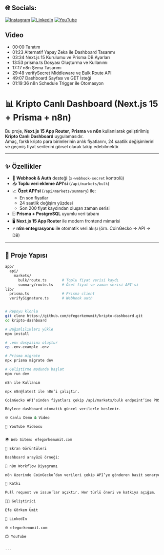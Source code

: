 
## 🌐 Socials:
[![Instagram](https://img.shields.io/badge/Instagram-%23E4405F.svg?logo=Instagram&logoColor=white)](https://instagram.com/efegorkemumit) [![LinkedIn](https://img.shields.io/badge/LinkedIn-%230077B5.svg?logo=linkedin&logoColor=white)](https://www.linkedin.com/in/efe-g%C3%B6rkem-%C3%BCmit-a084009b/) [![YouTube](https://img.shields.io/badge/YouTube-%23FF0000.svg?logo=YouTube&logoColor=white)](https://youtube.com/@@EfeGorkemUmit) 


## Video
- 00:00 Tanıtım
- 01:23 Alternatif Yapay Zeka ile Dashboard Tasarımı 
- 03:34 Next.js 15 Kurulumu ve Prisma DB Ayarları 
- 13:53 prisma.ts Dosyası Oluşturma ve Kullanımı
- 17:17 n8n Şema Tasarımı 
- 29:48 verifySecret Middleware ve Bulk Route API
- 49:07 Dashboard Sayfası ve GET İsteği
- 01:19:36 n8n Schedule Trigger ile Otomasyon


# 📊 Kripto Canlı Dashboard (Next.js 15 + Prisma + n8n)

Bu proje, **Next.js 15 App Router**, **Prisma** ve **n8n** kullanılarak geliştirilmiş **Kripto Canlı Dashboard** uygulamasıdır.  
Amaç, farklı kripto para birimlerinin anlık fiyatlarını, 24 saatlik değişimlerini ve geçmiş fiyat serilerini görsel olarak takip edebilmektir.  

---

## ✨ Özellikler

- 🔐 **Webhook & Auth** desteği (`x-webhook-secret` kontrolü)  
- 📥 **Toplu veri ekleme API'si** (`/api/markets/bulk`)  
- 📈 **Özet API'si** (`/api/markets/summary`) ile:
  - En son fiyatlar
  - 24 saatlik değişim yüzdesi
  - Son 200 fiyat kaydından oluşan zaman serisi  
- 🗄️ **Prisma + PostgreSQL** uyumlu veri tabanı  
- 🖥️ **Next.js 15 App Router** ile modern frontend mimarisi  
- ⚡ **n8n entegrasyonu** ile otomatik veri akışı (örn. CoinGecko → API → DB)  

---

## 📂 Proje Yapısı

```bash
app/
  api/
    markets/
      bulk/route.ts       # Toplu fiyat verisi kaydı
      summary/route.ts    # Özet fiyat ve zaman serisi API'si
lib/
  prisma.ts               # Prisma client
  verifySignature.ts      # Webhook auth


# Repoyu klonla
git clone https://github.com/efegorkemumit/kripto-dashboard.git
cd kripto-dashboard

# Bağımlılıkları yükle
npm install

# .env dosyasını oluştur
cp .env.example .env

# Prisma migrate
npx prisma migrate dev

# Geliştirme modunda başlat
npm run dev

n8n ile Kullanım

npx n8n@latest ile n8n’i çalıştır.

CoinGecko API’sinden fiyatları çekip /api/markets/bulk endpoint’ine POST atan bir workflow oluştur.

Böylece dashboard otomatik güncel verilerle beslenir.

🌐 Canlı Demo & Video

🎥 YouTube Videosu


🌍 Web Sitem: efegorkemumit.com

📸 Ekran Görüntüleri

Dashboard arayüzü örneği:

🔄 n8n Workflow Diyagramı

n8n üzerinde CoinGecko’dan verileri çekip API’ye gönderen basit senaryo:

🤝 Katkı

Pull request ve issue’lar açıktır. Her türlü öneri ve katkıya açığım.

👨‍💻 Geliştirici

Efe Görkem Ümit

🔗 LinkedIn

🌐 efegorkemumit.com

📺 YouTube


---


